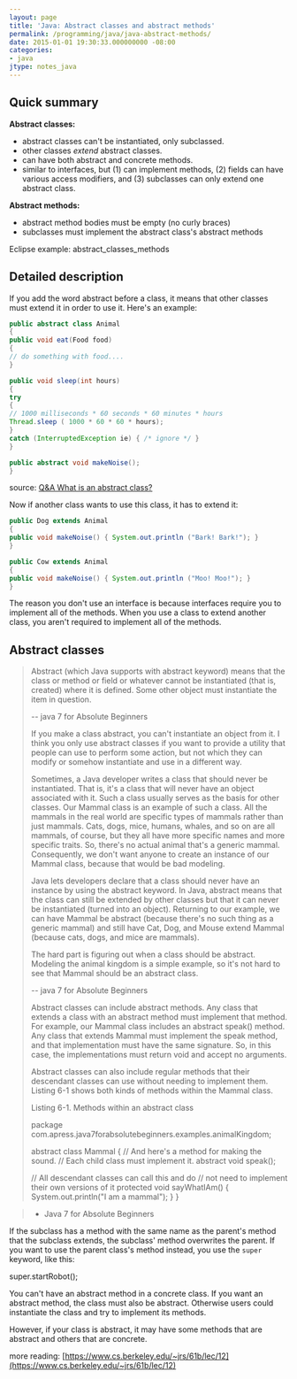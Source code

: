 ```yaml
---
layout: page
title: 'Java: Abstract classes and abstract methods'
permalink: /programming/java/java-abstract-methods/
date: 2015-01-01 19:30:33.000000000 -08:00
categories:
- java
jtype: notes_java
---
```


## Quick summary

**Abstract classes:**

* abstract classes can't be instantiated, only subclassed.
* other classes _extend_ abstract classes.
* can have both abstract and concrete methods.
* similar to interfaces, but (1) can implement methods, (2) fields can have various access modifiers, and (3) subclasses can only extend one abstract class.

**Abstract methods:**

* abstract method bodies must be empty (no curly braces)
* subclasses must implement the abstract class's abstract methods

Eclipse example: abstract_classes_methods

## Detailed description

If you add the word abstract before a class, it means that other classes must extend it in order to use it. Here's an example:

```java
public abstract class Animal
{
public void eat(Food food)
{
// do something with food....
}

public void sleep(int hours)
{
try
{
// 1000 milliseconds * 60 seconds * 60 minutes * hours
Thread.sleep ( 1000 * 60 * 60 * hours);
}
catch (InterruptedException ie) { /* ignore */ }
}

public abstract void makeNoise();
}
```

source: [Q&A What is an abstract class?](http://www.javacoffeebreak.com/faq/faq0084.html)

Now if another class wants to use this class, it has to extend it:

```java
public Dog extends Animal
{
public void makeNoise() { System.out.println ("Bark! Bark!"); }
}

public Cow extends Animal
{
public void makeNoise() { System.out.println ("Moo! Moo!"); }
}
```

The reason you don't use an interface is because interfaces require you to implement all of the methods. When you use a class to extend another class, you aren't required to implement all of the methods.

## Abstract classes

> Abstract (which Java supports with abstract keyword) means that the class or method or field or whatever cannot be instantiated (that is, created) where it is defined. Some other object must instantiate the item in question.
>
> -- java 7 for Absolute Beginners
>
> If you make a class abstract, you can't instantiate an object from it. I think you only use abstract classes if you want to provide a utility that people can use to perform some action, but not which they can modify or somehow instantiate and use in a different way.
>
> Sometimes, a Java developer writes a class that should never be instantiated. That is, it's a class that will never have an object associated with it. Such a class usually serves as the basis for other classes. Our Mammal class is an example of such a class. All the mammals in the real world are specific types of mammals rather than just mammals. Cats, dogs, mice, humans, whales, and so on are all mammals, of course, but they all have more specific names and more specific traits. So, there's no actual animal that's a generic mammal. Consequently, we don't want anyone to create an instance of our Mammal class, because that would be bad modeling.
>
> Java lets developers declare that a class should never have an instance by using the abstract keyword. In Java, abstract means that the class can still be extended by other classes but that it can never be instantiated (turned into an object). Returning to our example, we can have Mammal be abstract (because there's no such thing as a generic mammal) and still have Cat, Dog, and Mouse extend Mammal (because cats, dogs, and mice are mammals).
>
> The hard part is figuring out when a class should be abstract. Modeling the animal kingdom is a simple example, so it's not hard to see that Mammal should be an abstract class.
>
> -- java 7 for Absolute Beginners
>
> Abstract classes can include abstract methods. Any class that extends a class with an abstract method must implement that method. For example, our Mammal class includes an abstract speak() method. Any class that extends Mammal must implement the speak method, and that implementation must have the same signature. So, in this case, the implementations must return void and accept no arguments.
>
> Abstract classes can also include regular methods that their descendant classes can use without needing to implement them. Listing 6-1 shows both kinds of methods within the Mammal class.
>
> Listing 6-1\. Methods within an abstract class
>
> package com.apress.java7forabsolutebeginners.examples.animalKingdom;
>
> abstract class Mammal {
>  // And here's a method for making the sound.
>  // Each child class must implement it.
>  abstract void speak();
>
> // All descendant classes can call this and do
>  // not need to implement their own versions of it
>  protected void sayWhatIAm() {
>  System.out.println("I am a mammal");
>  }
>  }

>
> - Java 7 for Absolute Beginners

If the subclass has a method with the same name as the parent's method that the subclass extends, the subclass' method overwrites the parent. If you want to use the parent class's method instead, you use the `super` keyword, like this:

super.startRobot();

You can't have an abstract method in a concrete class. If you want an abstract method, the class must also be abstract. Otherwise users could instantiate the class and try to implement its methods.

However, if your class is abstract, it may have some methods that are abstract and others that are concrete.

more reading: [https://www.cs.berkeley.edu/~jrs/61b/lec/12](https://www.cs.berkeley.edu/~jrs/61b/lec/12)